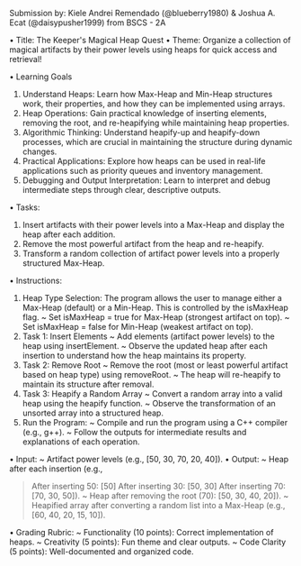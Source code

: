 Submission by:
Kiele Andrei Remendado (@blueberry1980)
& Joshua A. Ecat (@daisypusher1999)
from BSCS - 2A

• Title: The Keeper's Magical Heap Quest
• Theme: Organize a collection of magical artifacts by their power levels using heaps for quick access and retrieval!

• Learning Goals
1. Understand Heaps: Learn how Max-Heap and Min-Heap structures work, their properties, and how they can be implemented using arrays.
2. Heap Operations: Gain practical knowledge of inserting elements, removing the root, and re-heapifying while maintaining heap properties.
3. Algorithmic Thinking: Understand heapify-up and heapify-down processes, which are crucial in maintaining the structure during dynamic changes.
4. Practical Applications: Explore how heaps can be used in real-life applications such as priority queues and inventory management.
5. Debugging and Output Interpretation: Learn to interpret and debug intermediate steps through clear, descriptive outputs.

• Tasks:
1. Insert artifacts with their power levels into a Max-Heap and display the heap after each addition.
2. Remove the most powerful artifact from the heap and re-heapify.
3. Transform a random collection of artifact power levels into a properly structured Max-Heap.

• Instructions:
1. Heap Type Selection:
The program allows the user to manage either a Max-Heap (default) or a Min-Heap. This is controlled by the isMaxHeap flag.
~ Set isMaxHeap = true for Max-Heap (strongest artifact on top).
~ Set isMaxHeap = false for Min-Heap (weakest artifact on top).
2. Task 1: Insert Elements
~ Add elements (artifact power levels) to the heap using insertElement.
~ Observe the updated heap after each insertion to understand how the heap maintains its property.
3. Task 2: Remove Root
~ Remove the root (most or least powerful artifact based on heap type) using removeRoot.
~ The heap will re-heapify to maintain its structure after removal.
4. Task 3: Heapify a Random Array
~ Convert a random array into a valid heap using the heapify function.
~ Observe the transformation of an unsorted array into a structured heap.
5. Run the Program:
~ Compile and run the program using  a C++ compiler (e.g., g++).
~ Follow the outputs for intermediate results and explanations of each operation.

• Input:
~ Artifact power levels (e.g., [50, 30, 70, 20, 40]).
• Output:
~ Heap after each insertion (e.g.,
 > After inserting 50: [50]
 > After inserting 30: [50, 30]
 > After inserting 70: [70, 30, 50]).
~ Heap after removing the root (70): [50, 30, 40, 20]).
~ Heapified array after converting a random list into a Max-Heap (e.g., [60, 40, 20, 15, 10]).

• Grading Rubric:
~ Functionality (10 points): Correct implementation of heaps.
~ Creativity (5 points): Fun theme and clear outputs.
~ Code Clarity (5 points): Well-documented and organized code.
